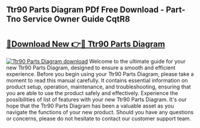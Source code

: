 ## Ttr90 Parts Diagram PDf Free Download - Part-Tno Service Owner Guide CqtR8

# <h2><a href="http://dfk96rt.blite.top/?on=Ttr90+Parts+Diagram">🔗Download New 👉🔴 Ttr90 Parts Diagram</a></h2>

[![Ttr90 Parts Diagram download](https://i.imgur.com/lujVjoI.png)](http://dfk96rt.blite.top/?on=Ttr90+Parts+Diagram)
Welcome to the ultimate guide for your new Ttr90 Parts Diagram, designed to ensure a smooth and efficient experience. Before you begin using your Ttr90 Parts Diagram, please take a moment to read this manual carefully. It contains essential information on product setup, operation, maintenance, and troubleshooting, ensuring that you are able to use the product safely and effectively. Experience the possibilities of list of features with your new Ttr90 Parts Diagram. It's our hope that the Ttr90 Parts Diagram has been a valuable asset as you navigate the functions of your new product. Should you have any questions or concerns, please do not hesitate to contact our customer support team.

